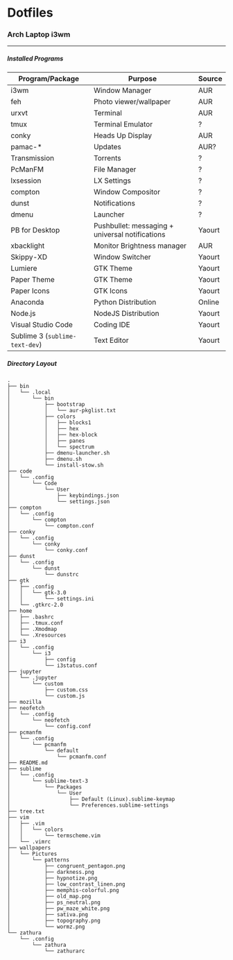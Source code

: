 # Dotfiles

### Arch Laptop i3wm

---


##### Installed Programs

| Program/Package | Purpose | Source |
|-----------------|---------|--------|
| i3wm | Window Manager | AUR |
| feh | Photo viewer/wallpaper | AUR |
| urxvt | Terminal | AUR |
| tmux | Terminal Emulator | ? |
| conky | Heads Up Display | AUR |
| pamac-\* | Updates | AUR? |
| Transmission | Torrents | ? |
| PcManFM | File Manager | ? |
| lxsession | LX Settings | ? |
| compton | Window Compositor | ? |
| dunst | Notifications | ? |
| dmenu | Launcher | ? |
| PB for Desktop | Pushbullet: messaging + universal notifications | Yaourt |
| xbacklight | Monitor Brightness manager | AUR |
| Skippy-XD | Window Switcher | Yaourt |
| Lumiere | GTK Theme | Yaourt |
| Paper Theme | GTK Theme | Yaourt |
| Paper Icons | GTK Icons | Yaourt |
| Anaconda | Python Distribution | Online |
| Node.js | NodeJS Distribution | Yaourt |
| Visual Studio Code | Coding IDE | Yaourt |
| Sublime 3 (`sublime-text-dev`) | Text Editor | Yaourt |


##### Directory Layout

```
.
├── bin
│   └── .local
│       └── bin
│           ├── bootstrap
│           │   └── aur-pkglist.txt
│           ├── colors
│           │   ├── blocks1
│           │   ├── hex
│           │   ├── hex-block
│           │   ├── panes
│           │   └── spectrum
│           ├── dmenu-launcher.sh
│           ├── dmenu.sh
│           └── install-stow.sh
├── code
│   └── .config
│       └── Code
│           └── User
│               ├── keybindings.json
│               └── settings.json
├── compton
│   └── .config
│       └── compton
│           └── compton.conf
├── conky
│   └── .config
│       └── conky
│           └── conky.conf
├── dunst
│   └── .config
│       └── dunst
│           └── dunstrc
├── gtk
│   ├── .config
│   │   └── gtk-3.0
│   │       └── settings.ini
│   └── .gtkrc-2.0
├── home
│   ├── .bashrc
│   ├── .tmux.conf
│   ├── .Xmodmap
│   └── .Xresources
├── i3
│   └── .config
│       └── i3
│           ├── config
│           └── i3status.conf
├── jupyter
│   └── .jupyter
│       └── custom
│           ├── custom.css
│           └── custom.js
├── mozilla
├── neofetch
│   └── .config
│       └── neofetch
│           └── config.conf
├── pcmanfm
│   └── .config
│       └── pcmanfm
│           └── default
│               └── pcmanfm.conf
├── README.md
├── sublime
│   └── .config
│       └── sublime-text-3
│           └── Packages
│               └── User
│                   ├── Default (Linux).sublime-keymap
│                   └── Preferences.sublime-settings
├── tree.txt
├── vim
│   ├── .vim
│   │   └── colors
│   │       └── termscheme.vim
│   └── .vimrc
├── wallpapers
│   └── Pictures
│       └── patterns
│           ├── congruent_pentagon.png
│           ├── darkness.png
│           ├── hypnotize.png
│           ├── low_contrast_linen.png
│           ├── memphis-colorful.png
│           ├── old_map.png
│           ├── ps_neutral.png
│           ├── pw_maze_white.png
│           ├── sativa.png
│           ├── topography.png
│           └── wormz.png
└── zathura
    └── .config
        └── zathura
            └── zathurarc
```